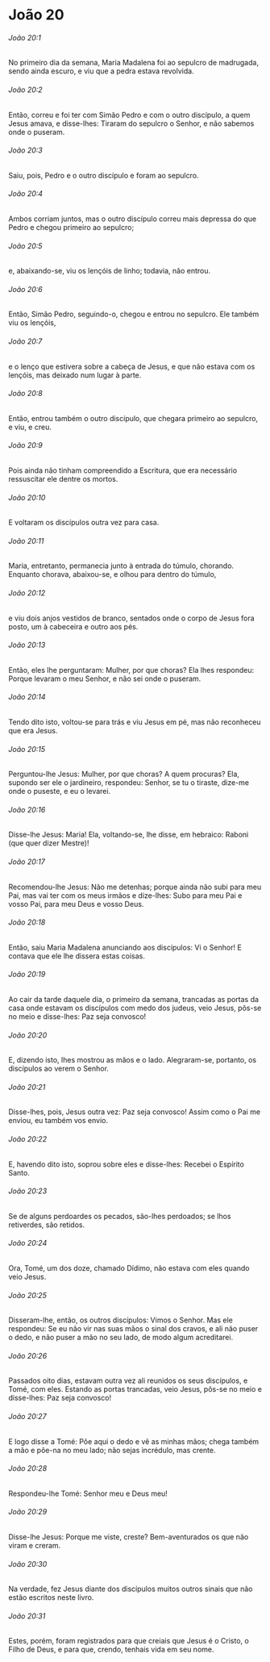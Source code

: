 # João 20

###### João 20:1

No primeiro dia da semana, Maria Madalena foi ao sepulcro de madrugada, sendo ainda escuro, e viu que a pedra estava revolvida.

###### João 20:2

Então, correu e foi ter com Simão Pedro e com o outro discípulo, a quem Jesus amava, e disse-lhes: Tiraram do sepulcro o Senhor, e não sabemos onde o puseram.

###### João 20:3

Saiu, pois, Pedro e o outro discípulo e foram ao sepulcro.

###### João 20:4

Ambos corriam juntos, mas o outro discípulo correu mais depressa do que Pedro e chegou primeiro ao sepulcro;

###### João 20:5

e, abaixando-se, viu os lençóis de linho; todavia, não entrou.

###### João 20:6

Então, Simão Pedro, seguindo-o, chegou e entrou no sepulcro. Ele também viu os lençóis,

###### João 20:7

e o lenço que estivera sobre a cabeça de Jesus, e que não estava com os lençóis, mas deixado num lugar à parte.

###### João 20:8

Então, entrou também o outro discípulo, que chegara primeiro ao sepulcro, e viu, e creu.

###### João 20:9

Pois ainda não tinham compreendido a Escritura, que era necessário ressuscitar ele dentre os mortos.

###### João 20:10

E voltaram os discípulos outra vez para casa.

###### João 20:11

Maria, entretanto, permanecia junto à entrada do túmulo, chorando. Enquanto chorava, abaixou-se, e olhou para dentro do túmulo,

###### João 20:12

e viu dois anjos vestidos de branco, sentados onde o corpo de Jesus fora posto, um à cabeceira e outro aos pés.

###### João 20:13

Então, eles lhe perguntaram: Mulher, por que choras? Ela lhes respondeu: Porque levaram o meu Senhor, e não sei onde o puseram.

###### João 20:14

Tendo dito isto, voltou-se para trás e viu Jesus em pé, mas não reconheceu que era Jesus.

###### João 20:15

Perguntou-lhe Jesus: Mulher, por que choras? A quem procuras? Ela, supondo ser ele o jardineiro, respondeu: Senhor, se tu o tiraste, dize-me onde o puseste, e eu o levarei.

###### João 20:16

Disse-lhe Jesus: Maria! Ela, voltando-se, lhe disse, em hebraico: Raboni (que quer dizer Mestre)!

###### João 20:17

Recomendou-lhe Jesus: Não me detenhas; porque ainda não subi para meu Pai, mas vai ter com os meus irmãos e dize-lhes: Subo para meu Pai e vosso Pai, para meu Deus e vosso Deus.

###### João 20:18

Então, saiu Maria Madalena anunciando aos discípulos: Vi o Senhor! E contava que ele lhe dissera estas coisas.

###### João 20:19

Ao cair da tarde daquele dia, o primeiro da semana, trancadas as portas da casa onde estavam os discípulos com medo dos judeus, veio Jesus, pôs-se no meio e disse-lhes: Paz seja convosco!

###### João 20:20

E, dizendo isto, lhes mostrou as mãos e o lado. Alegraram-se, portanto, os discípulos ao verem o Senhor.

###### João 20:21

Disse-lhes, pois, Jesus outra vez: Paz seja convosco! Assim como o Pai me enviou, eu também vos envio.

###### João 20:22

E, havendo dito isto, soprou sobre eles e disse-lhes: Recebei o Espírito Santo.

###### João 20:23

Se de alguns perdoardes os pecados, são-lhes perdoados; se lhos retiverdes, são retidos.

###### João 20:24

Ora, Tomé, um dos doze, chamado Dídimo, não estava com eles quando veio Jesus.

###### João 20:25

Disseram-lhe, então, os outros discípulos: Vimos o Senhor. Mas ele respondeu: Se eu não vir nas suas mãos o sinal dos cravos, e ali não puser o dedo, e não puser a mão no seu lado, de modo algum acreditarei.

###### João 20:26

Passados oito dias, estavam outra vez ali reunidos os seus discípulos, e Tomé, com eles. Estando as portas trancadas, veio Jesus, pôs-se no meio e disse-lhes: Paz seja convosco!

###### João 20:27

E logo disse a Tomé: Põe aqui o dedo e vê as minhas mãos; chega também a mão e põe-na no meu lado; não sejas incrédulo, mas crente.

###### João 20:28

Respondeu-lhe Tomé: Senhor meu e Deus meu!

###### João 20:29

Disse-lhe Jesus: Porque me viste, creste? Bem-aventurados os que não viram e creram.

###### João 20:30

Na verdade, fez Jesus diante dos discípulos muitos outros sinais que não estão escritos neste livro.

###### João 20:31

Estes, porém, foram registrados para que creiais que Jesus é o Cristo, o Filho de Deus, e para que, crendo, tenhais vida em seu nome.

